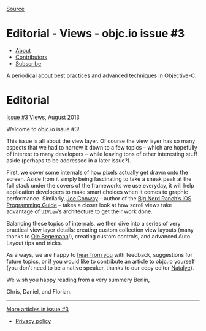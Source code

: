[Source](http://www.objc.io/issue-3/editorial.html "Permalink to Editorial - Views - objc.io issue #3 ")

# Editorial - Views - objc.io issue #3 

  * [About][1]
  * [Contributors][2]
  * [Subscribe][3]

A periodical about best practices and advanced techniques in Objective-C.

# Editorial

[Issue #3 Views][4], August 2013

Welcome to objc.io issue #3!

This issue is all about the view layer. Of course the view layer has so many aspects that we had to narrow it down to a few topics – which are hopefully of interest to many developers – while leaving tons of other interesting stuff aside (perhaps to be addressed in a later issue?).

First, we cover some internals of how pixels actually get drawn onto the screen. Aside from it simply being fascinating to take a sneak peak at the full stack under the covers of the frameworks we use everyday, it will help application developers to make smart choices when it comes to graphic performance. Similarly, [Joe Conway][5] – author of the [Big Nerd Ranch’s iOS Programming Guide][6] – takes a closer look at how scroll views take advantage of `UIView`’s architecture to get their work done.

Balancing these topics of internals, we then dive into a series of very practical view layer details: creating custom collection view layouts (many thanks to [Ole Begemann][7]!), creating custom controls, and advanced Auto Layout tips and tricks.

As always, we are happy to [hear from you][8] with feedback, suggestions for future topics, or if you would like to contribute an article to objc.io yourself (you don’t need to be a native speaker, thanks to our copy editor [Natalye][9]).

We wish you happy reading from a very summery Berlin,

Chris, Daniel, and Florian.




* * *

[More articles in issue #3][10]

  * [Privacy policy][11]

   [1]: http://www.objc.io/about.html
   [2]: http://www.objc.io/contributors.html
   [3]: http://www.objc.io/subscribe.html
   [4]: http://www.objc.io/issue-3/index.html
   [5]: http://stablekernel.com
   [6]: http://www.bignerdranch.com/book/ios_programming_the_big_nerd_ranch_guide_rd_edition_
   [7]: http://oleb.net
   [8]: mailto:mail%40objc.io
   [9]: https://twitter.com/deutschbitte
   [10]: http://www.objc.io/issue-3
   [11]: http://www.objc.io/privacy.html
